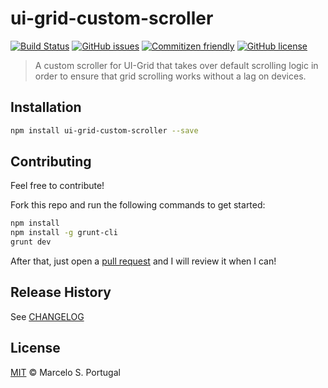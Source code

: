 # ui-grid-custom-scroller

[![Build Status](https://img.shields.io/travis/mportuga/ui-grid-custom-scroller/master.svg?style=flat-square)](https://travis-ci.org/mportuga/ui-grid-custom-scroller)
[![GitHub issues](https://img.shields.io/github/issues/mportuga/ui-grid-custom-scroller.svg?style=flat-square)](https://github.com/mportuga/ui-grid-custom-scroller/issues)
[![Commitizen friendly](https://img.shields.io/badge/commitizen-friendly-brightgreen.svg?style=flat-square)](http://commitizen.github.io/cz-cli/)
[![GitHub license](https://img.shields.io/badge/license-MIT-blue.svg?style=flat-square)](https://github.com/mportuga/ui-grid-custom-scroller/blob/master/LICENSE)

> A custom scroller for UI-Grid that takes over default scrolling logic in order to ensure that grid scrolling works without a lag on devices.

## Installation

```sh
npm install ui-grid-custom-scroller --save
```

## Contributing

Feel free to contribute!

Fork this repo and run the following commands to get started:

```sh
npm install
npm install -g grunt-cli
grunt dev
```

After that, just open a [pull request](https://github.com/mportuga/ui-grid-custom-scroller/pulls) and I will review it when I can!

## Release History

See [CHANGELOG](https://github.com/mportuga/ui-grid-custom-scroller/blob/master/CHANGELOG.md)

## License

[MIT](http://opensource.org/licenses/MIT) © Marcelo S. Portugal
